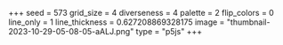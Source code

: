 +++
seed = 573
grid_size = 4
diverseness = 4
palette = 2
flip_colors = 0
line_only = 1
line_thickness = 0.627208869328175
image = "thumbnail-2023-10-29-05-08-05-aALJ.png"
type = "p5js"
+++

